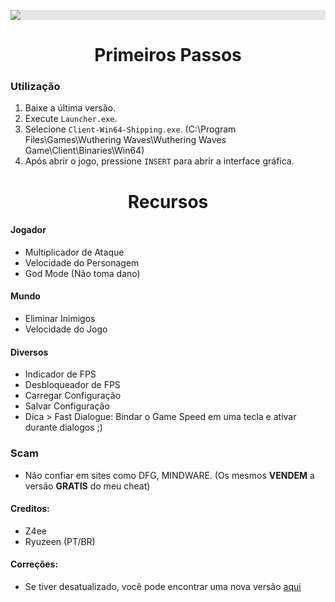 <p align="center">
  <img style="display: block;-webkit-user-select: none;margin: auto;background-color: hsl(0, 0%, 90%);transition: background-color 300ms;" src="[https://i.imgur.com/SvoKxmR.png](https://imgur.com/Ck1juU7)">
</p>

<h1 align="center">Primeiros Passos</h1>

### Utilização

1. Baixe a última versão.
2. Execute `Launcher.exe`.
3. Selecione `Client-Win64-Shipping.exe`. (C:\Program Files\Games\Wuthering Waves\Wuthering Waves Game\Client\Binaries\Win64)
4. Após abrir o jogo, pressione `INSERT` para abrir a interface gráfica.

<h1 align="center">Recursos</h1>

#### Jogador

- Multiplicador de Ataque
- Velocidade do Personagem
- God Mode (Não toma dano)

#### Mundo

- Eliminar Inimigos
- Velocidade do Jogo

#### Diversos

- Indicador de FPS
- Desbloqueador de FPS
- Carregar Configuração
- Salvar Configuração
- Dica > Fast Dialogue: Bindar o Game Speed em uma tecla e ativar durante dialogos ;)

### Scam

- Não confiar em sites como DFG, MINDWARE. (Os mesmos **VENDEM** a versão **GRATIS** do meu cheat)

#### Creditos:
- Z4ee 
- Ryuzeen (PT/BR)

#### Correções:
- Se tiver desatualizado, você pode encontrar uma nova versão [aqui](https://github.com/Z4ee/Pipsi-WW-Releases/releases)
